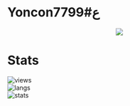 # Yonconع#7799

<p align="center">
  <a href="https://www.instagram.com/yonconz/">
    <img src="https://discord.c99.nl/widget/theme-1/1006731636324433920.png"/>
     </a>
</p>

# Stats
![views](https://komarev.com/ghpvc/?username=weloveyouduh&color=lightgrey) <br>
![langs](https://github-readme-stats.vercel.app/api/top-langs/?username=WeLoveYouDuh&layout=compact&theme=dark) </br>
![stats](https://github-readme-stats.vercel.app/api?username=WeLoveYouDuh&show_icons=true&theme=dark)
